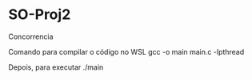 # SO-Proj2
Concorrencia

Comando para compilar o código no WSL
gcc -o main  main.c -lpthread

Depois, para executar
./main
